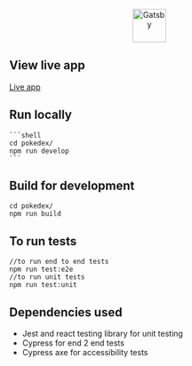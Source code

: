 <p align="center">
    <img alt="Gatsby" src="https://cdn2.bulbagarden.net/upload/4/4b/Pok%C3%A9dex_logo.png" width="60" />
</p>

## View live app

<a align="center" href="https://harry-pokedex.netlify.app">Live app</a>

## Run locally

    ```shell
    cd pokedex/
    npm run develop
    ```
## Build for development

```shell
cd pokedex/
npm run build
```

## To run tests

``` cd pokedex/
//to run end to end tests
npm run test:e2e
//to run unit tests
npm run test:unit
```

## Dependencies used

 - Jest and react testing library for unit testing
 - Cypress for end 2 end tests
 - Cypress axe for accessibility tests

